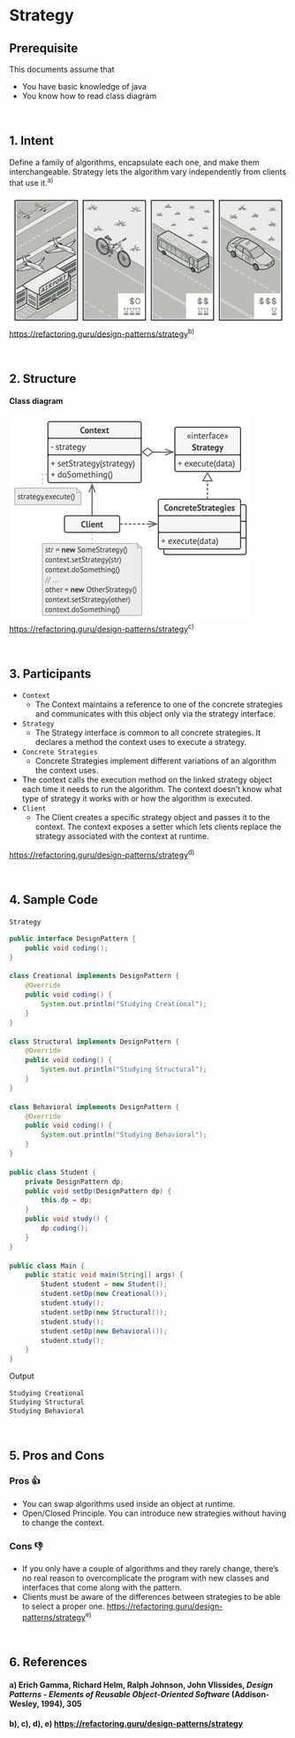# Strategy

## Prerequisite

This documents assume that
 - You have basic knowledge of java
 - You know how to read class diagram

&nbsp;
## 1. Intent
Define a family of algorithms, encapsulate each one, and make them interchangeable. Strategy lets the algorithm vary independently from clients that use it.<sup>a)</sup>


![Strategy_Analogy](./images/Strategy_Analogy.png "Strategy_Analogy")\
https://refactoring.guru/design-patterns/strategy<sup>b)</sup>

&nbsp;
## 2. Structure
#### Class diagram
![Diagram_Strategy](./images/Diagram_Strategy.png "Diagram_Strategy")\
https://refactoring.guru/design-patterns/strategy<sup>c)</sup>


&nbsp;
## 3. Participants
- `Context`
    - The Context maintains a reference to one of the concrete strategies and communicates with this object only via the strategy interface.
- `Strategy`
    - The Strategy interface is common to all concrete strategies. It declares a method the context uses to execute a strategy.
- `Concrete Strategies`
    - Concrete Strategies implement different variations of an algorithm the context uses.
- The context calls the execution method on the linked strategy object each time it needs to run the algorithm. The context doesn’t know what type of strategy it works with or how the algorithm is executed.
- `Client`
    - The Client creates a specific strategy object and passes it to the context. The context exposes a setter which lets clients replace the strategy associated with the context at runtime.

https://refactoring.guru/design-patterns/strategy<sup>d)</sup>


&nbsp;
## 4. Sample Code 
`Strategy`
```java
public interface DesignPattern {
    public void coding();
}

class Creational implements DesignPattern {
    @Override
    public void coding() {
        System.out.println("Studying Creational");
    }
}

class Structural implements DesignPattern {
    @Override
    public void coding() {
        System.out.println("Studying Structural");
    }
}

class Behavioral implements DesignPattern {
    @Override
    public void coding() {
        System.out.println("Studying Behavioral");
    }
}

public class Student {
    private DesignPattern dp;
    public void setDp(DesignPattern dp) {
        this.dp = dp;
    }
    public void study() {
        dp.coding();
    }
}

public class Main {
    public static void main(String[] args) {
        Student student = new Student();
        student.setDp(new Creational());
        student.study();
        student.setDp(new Structural());
        student.study();
        student.setDp(new Behavioral());
        student.study();
    }
}
```
Output
```
Studying Creational
Studying Structural
Studying Behavioral
```

&nbsp;
## 5. Pros and Cons
### Pros 👍
- You can swap algorithms used inside an object at runtime.
- Open/Closed Principle. You can introduce new strategies without having to change the context.

### Cons 👎
- If you only have a couple of algorithms and they rarely change, there’s no real reason to overcomplicate the program with new classes and interfaces that come along with the pattern.
- Clients must be aware of the differences between strategies to be able to select a proper one.
https://refactoring.guru/design-patterns/strategy<sup>e)</sup>


&nbsp;
## 6. References
#### a) Erich Gamma, Richard Helm, Ralph Johnson, John Vlissides, _Design Patterns - Elements of Reusable Object-Oriented Software_ (Addison-Wesley, 1994), 305
#### b), c), d), e) https://refactoring.guru/design-patterns/strategy
